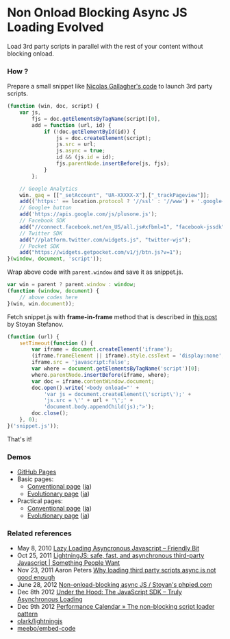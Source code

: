Non Onload Blocking Async JS Loading Evolved
============================================

Load 3rd party scripts in parallel with the rest of your content without blocking onload.

### How ?

Prepare a small snippet like [Nicolas Gallagher's code](https://gist.github.com/necolas/1025811) to launch 3rd party scripts.

```javascript
(function (win, doc, script) {
    var js,
        fjs = doc.getElementsByTagName(script)[0],
        add = function (url, id) {
            if (!doc.getElementById(id)) {
                js = doc.createElement(script);
                js.src = url;
                js.async = true;
                id && (js.id = id);
                fjs.parentNode.insertBefore(js, fjs);
            }
        };

    // Google Analytics
    win._gaq = [["_setAccount", "UA-XXXXX-X"],["_trackPageview"]];
    add(('https:' == location.protocol ? '//ssl' : '//www') + '.google-analytics.com/ga.js', 'ga');
    // Google+ button
    add('https://apis.google.com/js/plusone.js');
    // Facebook SDK
    add("//connect.facebook.net/en_US/all.js#xfbml=1", "facebook-jssdk");
    // Twitter SDK
    add("//platform.twitter.com/widgets.js", "twitter-wjs");
    // Pocket SDK
    add("https://widgets.getpocket.com/v1/j/btn.js?v=1");
}(window, document, 'script'));
```

Wrap above code with `parent.window` and save it as snippet.js.

```javascript
var win = parent ? parent.window : window;
(function (window, document) {
    // above codes here
}(win, win.document));
```

Fetch snippet.js with __frame-in-frame__ method that is described in [this post](http://www.phpied.com/non-onload-blocking-async-js/) by Stoyan Stefanov.

```Javascript
(function (url) {
    setTimeout(function () {
        var iframe = document.createElement('iframe');
        (iframe.frameElement || iframe).style.cssText = 'display:none';
        iframe.src = 'javascript:false';
        var where = document.getElementsByTagName('script')[0];
        where.parentNode.insertBefore(iframe, where);
        var doc = iframe.contentWindow.document;
        doc.open().write('<body onload="' +
            'var js = document.createElement(\'script\');' +
            'js.src = \'' + url + '\';' +
            'document.body.appendChild(js);">');
        doc.close();
    }, 0);
}('snippet.js'));
```

That's it!

### Demos

- [GitHub Pages](http://tokkonopapa.github.io/Non-Onload-Blocking-Async-Evolved/)
- Basic pages:
    + [Conventional page](http://tokkonopapa.github.io/Non-Onload-Blocking-Async-Evolved/samples/basic1.html) ([ja](http://tokkonopapa.github.io/Non-Onload-Blocking-Async-Evolved/samples-ja/basic1.html))
    + [Evolutionary page](http://tokkonopapa.github.io/Non-Onload-Blocking-Async-Evolved/samples/basic2.html) ([ja](http://tokkonopapa.github.io/Non-Onload-Blocking-Async-Evolved/samples-ja/basic2.html))
- Practical pages:
    + [Conventional page](http://tokkonopapa.github.io/Non-Onload-Blocking-Async-Evolved/samples/practical1.html) ([ja](http://tokkonopapa.github.io/Non-Onload-Blocking-Async-Evolved/samples-ja/practical1.html))
    + [Evolutionary page](http://tokkonopapa.github.io/Non-Onload-Blocking-Async-Evolved/samples/practical2.html) ([ja](http://tokkonopapa.github.io/Non-Onload-Blocking-Async-Evolved/samples-ja/practical2.html))

### Related references

- May 8, 2010 [Lazy Loading Asyncronous Javascript &#8211; Friendly Bit](http://friendlybit.com/js/lazy-loading-asyncronous-javascript/)
- Oct 25, 2011 [LightningJS: safe, fast, and asynchronous third-party Javascript | Something People Want](http://www.olark.com/spw/2011/10/lightningjs-safe-fast-and-asynchronous-third-party-javascript/)
- Nov 23, 2011 Aaron Peters [Why loading third party scripts async is not good enough](http://www.aaronpeters.nl/blog/why-loading-third-party-scripts-async-is-not-good-enough)
- June 28, 2012 [Non-onload-blocking async JS / Stoyan's phpied.com](http://www.phpied.com/non-onload-blocking-async-js/)
- Dec 8th 2012 [Under the Hood: The JavaScript SDK – Truly Asynchronous Loading](http://www.facebook.com/note.php?note_id=10151176218703920)
- Dec 9th 2012 [Performance Calendar &raquo; The non-blocking script loader pattern](http://calendar.perfplanet.com/2012/the-non-blocking-script-loader-pattern/)
- [olark/lightningjs](https://github.com/olark/lightningjs)
- [meebo/embed-code](https://github.com/meebo/embed-code)
